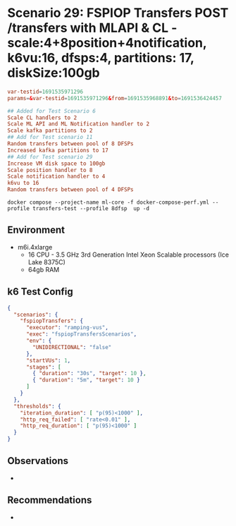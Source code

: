 # Scenario 29: FSPIOP Transfers POST /transfers with MLAPI & CL - scale:4+8position+4notification, k6vu:16, dfsps:4, partitions: 17, diskSize:100gb

```conf
var-testid=1691535971296
params=&var-testid=1691535971296&from=1691535968891&to=1691536424457

## Added for Test Scenario 6
Scale CL handlers to 2
Scale ML API and ML Notification handler to 2
Scale kafka partitions to 2
## Add for Test scenario 11
Random transfers between pool of 8 DFSPs
Increased kafka partitions to 17
## Add for Test scenario 29
Increase VM disk space to 100gb
Scale position handler to 8
Scale notification handler to 4
k6vu to 16
Random transfers between pool of 4 DFSPs
```

```
docker compose --project-name ml-core -f docker-compose-perf.yml --profile transfers-test --profile 8dfsp  up -d
```

## Environment

- m6i.4xlarge
  - 16 CPU - 3.5 GHz 3rd Generation Intel Xeon Scalable processors (Ice Lake 8375C)
  - 64gb RAM

## k6 Test Config

```json
{
  "scenarios": {
    "fspiopTransfers": {
      "executor": "ramping-vus",
      "exec": "fspiopTransfersScenarios",
      "env": {
        "UNIDIRECTIONAL": "false"
      },
      "startVUs": 1,
      "stages": [
        { "duration": "30s", "target": 10 },
        { "duration": "5m", "target": 10 }
      ]
    }
  },
  "thresholds": {
    "iteration_duration": [ "p(95)<1000" ],
    "http_req_failed": [ "rate<0.01" ],
    "http_req_duration": [ "p(95)<1000" ]
  }
}
```

## Observations

-

## Recommendations

-
